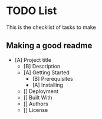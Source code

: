 

# TODO List

This is the checklist of tasks to make

## Making a good readme

- [A] Project title
  - [B] Description
  - [A] Getting Started
    - [B] Prerequisites
    - [A] Installing
  - [] Deployment
  - [] Built With
  - [] Authors
  - [] License

